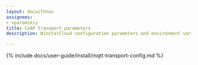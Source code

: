 ```yaml
---
layout: docwithnav
assignees:
- vparomskiy
title: CoAP transport parameters
description: WinstarCloud configuration parameters and environment variables

---
```


{% include docs/user-guide/install/mqtt-transport-config.md %}
